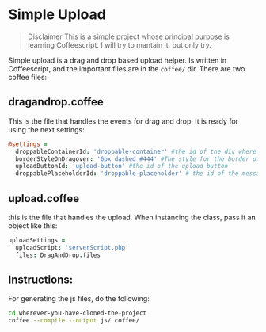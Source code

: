 Simple Upload
=============

> Disclaimer
> This is a simple project whose principal purpose is learning Coffeescript.
> I will try to mantain it, but only try.

Simple upload is a drag and drop based upload helper. Is written in
Coffeescript, and the important files are in the `coffee/` dir. There are two
coffee files:

dragandrop.coffee
-----------------
This is the file that handles the events for drag and drop. It is ready for
using the next settings:

```coffeescript
@settings =
  droppableContainerId: 'droppable-container' #the id of the div where we will drop the files in
  borderStyleOnDragover: '6px dashed #444' #The style for the border of the div while in the dragover event
  uploadButtonId: 'upload-button' #the id of the upload button
  droppablePlaceholderId: 'droppable-placeholder' # the id of the message "drop your files here"
```

upload.coffee
-------------
this is the file that handles the upload. When instancing the class, pass it an
object like this:

```coffee
uploadSettings =
  uploadScript: 'serverScript.php'
  files: DragAndDrop.files
```



Instructions:
-------------
For generating the js files, do the following:

```bash
cd wherever-you-have-cloned-the-project
coffee --compile --output js/ coffee/
```
